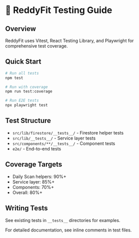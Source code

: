 # 🧪 ReddyFit Testing Guide

## Overview
ReddyFit uses Vitest, React Testing Library, and Playwright for comprehensive test coverage.

## Quick Start
```bash
# Run all tests
npm test

# Run with coverage
npm run test:coverage

# Run E2E tests
npx playwright test
```

## Test Structure
- `src/lib/firestore/__tests__/` - Firestore helper tests
- `src/lib/__tests__/` - Service layer tests  
- `src/components/**/__tests__/` - Component tests
- `e2e/` - End-to-end tests

## Coverage Targets
- Daily Scan helpers: 90%+
- Service layer: 85%+
- Components: 70%+
- Overall: 80%+

## Writing Tests
See existing tests in `__tests__` directories for examples.

For detailed documentation, see inline comments in test files.
